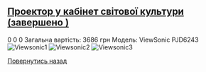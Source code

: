 ## [Проектор у кабінет світової культури (завершено )](/info/for-grads/проектор-у-кабінет-світової-культури/)
0
0
0
Загальна вартість: 3686 грн
Модель: ViewSonic PJD6243
![Viewsonic1](/images/проектор-у-кабінет-світової-культури/ViewSonic1.jpg)
![Viewsonic2](/images/проектор-у-кабінет-світової-культури/ViewSonic2.jpg)
![Viewsonic3](/images/проектор-у-кабінет-світової-культури/viewsonic3.jpg)
<!-- <form action="/%D0%B4%D0%BB%D1%8F-%D0%B2%D0%B8%D0%BF%D1%83%D1%81%D0%BA%D0%BD%D0%B8%D0%BA%D1%96%D0%B2/%D0%BF%D1%80%D0%BE%D0%B5%D0%BA%D1%82%D0%BE%D1%80-%D1%83-%D0%BA%D0%B0%D0%B1%D1%96%D0%BD%D0%B5%D1%82-%D1%81%D0%B2%D1%96%D1%82%D0%BE%D0%B2%D0%BE%D1%97-%D0%BA%D1%83%D0%BB%D1%8C%D1%82%D1%83%D1%80%D0%B8" class="donateform" enctype="multipart/form-data" method="post"><input id="Email" name="Email" placeholder="email@domain.com" type="email" value="" /><input id="Name" name="Name" placeholder="Вася Пупкін" type="text" value="" /><input type="number" id="Amount" name="Amount" placeholder="100 UAH" />
<input type="hidden" id="ProjectId" name="ProjectId" value="1184" />
<input type="hidden" id="Subscribe" name="Subscribe" value="fasle" />
<input type="submit" value="Зробити внесок" />
<input name='ufprt' type='hidden' value='80ADA0BA27F73E8F709FF9879AB0382FB324E99C404050385F2E77363FC60EAB7CB52E771BBE7CAEB66A111561F88E5F60FA579EA90616ADF185DCDB91AF2F7CE8844C29E68F4A879ACD729054084C448EC3EFF2403AD2798D280EC6FBA5936DE20C19890B96B973266D5C034DE0530E6A17064399E16066DEEF1CD5A5F0CCDA3AADF09FAF2108291091328F40ECC842' /></form> -->

[Повернутись назад](/info/for-grads/)
